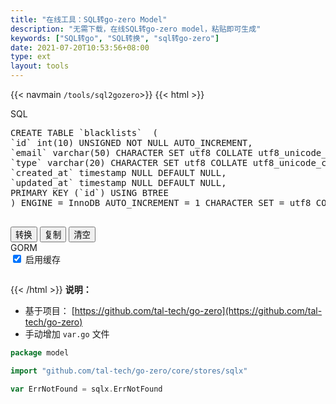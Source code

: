 ```yaml
---
title: "在线工具：SQL转go-zero Model"
description: "无需下载，在线SQL转go-zero model，粘贴即可生成"
keywords: ["SQL转go", "SQL转换", "sql转go-zero"]
date: 2021-07-20T10:53:56+08:00
type: ext
layout: tools
---
```

{{< navmain `/tools/sql2gozero`>}}
{{< html >}}
<div class="row"> 
  <div class="t-editarea col-lg-5 col-md-12" onpaste="setTimeout(convert,1)"> 
    <label class="col-form-label"> SQL </label> 
    <pre id="input" class="t-textarea fullHeight fixed-size form-control" contenteditable="true">CREATE TABLE `blacklists`  (
`id` int(10) UNSIGNED NOT NULL AUTO_INCREMENT,
`email` varchar(50) CHARACTER SET utf8 COLLATE utf8_unicode_ci NOT NULL,
`type` varchar(20) CHARACTER SET utf8 COLLATE utf8_unicode_ci NOT NULL,
`created_at` timestamp NULL DEFAULT NULL,
`updated_at` timestamp NULL DEFAULT NULL,
PRIMARY KEY (`id`) USING BTREE
) ENGINE = InnoDB AUTO_INCREMENT = 1 CHARACTER SET = utf8 COLLATE = utf8_unicode_ci ROW_FORMAT = DYNAMIC;
    </pre> 
  </div>
  <div class="t-btn col-lg-1 col-md-12">
    <button class="btn"  id="btnExpan"> 转换 </button>
    <button class="btn btn-default" data-clipboard-action="copy" data-clipboard-target="#output"> 复制 </button>
    <button class="btn btn-default" onclick="cleanup()"> 清空 </button>

  </div> 
  <div class="t-editarea col-lg-6 col-md-12"> 
    <label class="col-form-label"> GORM </label>
    <div class="checkbox float-end align-items-end">
      <label class="col-form-label">
        <input type="checkbox" id="cache" checked> 启用缓存
      </label>
    </div>
    <pre class="t-textarea fullHeight fixed-size form-control"><code id="output"></code></pre> 
</div>

  <script src="https://cdn.bootcss.com/highlight.js/9.15.9/highlight.min.js">
	</script> 
  <script src="https://cdn.bootcss.com/highlight.js/9.15.9/languages/sql.min.js">
	</script> 
  <script src="https://cdn.bootcss.com/highlight.js/9.15.9/languages/go.min.js">
	</script> 
  <script src="https://cdn.bootcss.com/clipboard.js/2.0.4/clipboard.min.js">
	</script> 
  <script src="/js/jquery.js"></script>
  <script src="/layer/layer.js"></script>
  <script src="/js/common.js"></script>
  <script>
    document.getElementById("btnExpan").onclick = function() {
      convert()
    }

    let input = document.getElementById("input"),
      output = document.getElementById("output"),
      cacheEle = document.getElementById("cache")
    
    function convert() {
      let cache = 0
      if (cacheEle.checked) {
        cache = 1
      }
      let sql = input.innerText
      if (sql != "") {
        $.ajax({
          url: "/api/sql2gozero",
          type: "post",
          data: {
            ddl: sql,
            cache: cache
          },
          success: function(res) {
            if (res.error != "") {
              layer.alert(res.error)
            } else {
              output.innerHTML = hljs.highlight("go", res.data).value
            }
          } 
        })
      }
     
      input.innerHTML = hljs.highlight("sql", sql).value
    }


    convert()
	</script>
  {{< /html >}}
**说明：**
  
* 基于项目： [https://github.com/tal-tech/go-zero](https://github.com/tal-tech/go-zero)
* 手动增加 `var.go` 文件
```go
package model

import "github.com/tal-tech/go-zero/core/stores/sqlx"

var ErrNotFound = sqlx.ErrNotFound
```